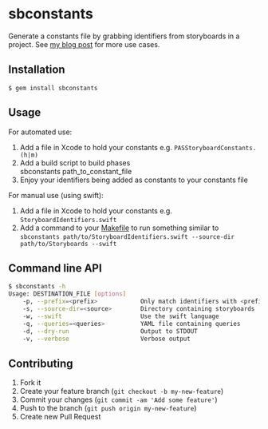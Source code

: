 # sbconstants

Generate a constants file by grabbing identifiers from storyboards in a project. See [my blog post](http://paul-samuels.com/blog/2013/01/31/storyboard-constants/) for more use cases.

## Installation

    $ gem install sbconstants

## Usage

For automated use:

1. Add a file in Xcode to hold your constants e.g. `PASStoryboardConstants.(h|m)`
2. Add a build script to build phases  
        sbconstants path_to_constant_file
3. Enjoy your identifiers being added as constants to your constants file

For manual use (using swift):

1. Add a file in Xcode to hold your constants e.g. `StoryboardIdentifiers.swift`
2. Add a command to your [Makefile](https://github.com/artsy/eidolon/blob/15da1330a04615b3553779742f166b707c6ef65f/Makefile#L54) to run something similar to `sbconstants path/to/StoryboardIdentifiers.swift --source-dir path/to/Storyboards --swift`

## Command line API

```sh
$ sbconstants -h
Usage: DESTINATION_FILE [options]
    -p, --prefix=<prefix>            Only match identifiers with <prefix>
    -s, --source-dir=<source>        Directory containing storyboards
    -w, --swift                      Use the swift language
    -q, --queries=<queries>          YAML file containing queries
    -d, --dry-run                    Output to STDOUT
    -v, --verbose                    Verbose output
```

## Contributing

1. Fork it
2. Create your feature branch (`git checkout -b my-new-feature`)
3. Commit your changes (`git commit -am 'Add some feature'`)
4. Push to the branch (`git push origin my-new-feature`)
5. Create new Pull Request
